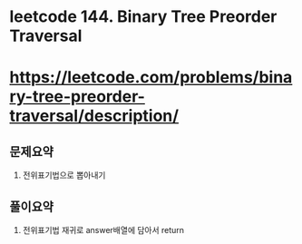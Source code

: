 # leetcode 144. Binary Tree Preorder Traversal
# https://leetcode.com/problems/binary-tree-preorder-traversal/description/

## 문제요약
1. 전위표기법으로 뽑아내기

## 풀이요약
1. 전위표기법 재귀로 answer배열에 담아서 return